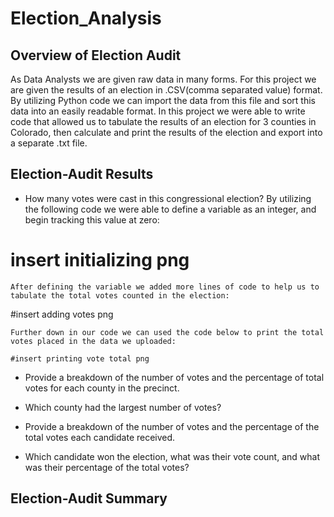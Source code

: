 # Election_Analysis

## Overview of Election Audit

As Data Analysts we are given raw data in many forms. For this project we are given the results of an election in .CSV(comma separated value) format. By utilizing Python code we can import the data from this file and sort this data into an easily readable format. In this project we were able to write code that allowed us to tabulate the results of an election for 3 counties in Colorado, then calculate and print the results of the election and export into a separate .txt file.

## Election-Audit Results

- How many votes were cast in this congressional election? 
    By utilizing the following code we were able to define a variable as an integer, and begin tracking this value at zero:
    
 # insert initializing png
    
    After defining the variable we added more lines of code to help us to tabulate the total votes counted in the election:
  
  #insert adding votes png
    
    Further down in our code we can used the code below to print the total votes placed in the data we uploaded:
    
    #insert printing vote total png
        
- Provide a breakdown of the number of votes and the percentage of total votes for each county in the precinct.

- Which county had the largest number of votes?

- Provide a breakdown of the number of votes and the percentage of the total votes each candidate received.

- Which candidate won the election, what was their vote count, and what was their percentage of the total votes?

## Election-Audit Summary
